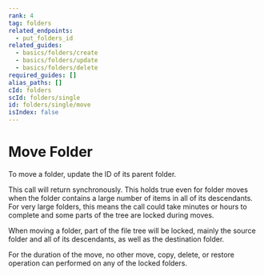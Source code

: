 ```yaml
---
rank: 4
tag: folders
related_endpoints:
  - put_folders_id
related_guides:
  - basics/folders/create
  - basics/folders/update
  - basics/folders/delete
required_guides: []
alias_paths: []
cId: folders
scId: folders/single
id: folders/single/move
isIndex: false
---
```


# Move Folder

To move a folder, update the ID of its parent folder.

<Samples id='put_folders_id' variant='move' >

</Samples>

<Message warning>

This call will return synchronously. This holds true even for folder moves when
the folder contains a large number of items in all of its descendants. For very
large folders, this means the call could take minutes or hours to complete and
some parts of the tree are locked during moves.

When moving a folder, part of the file tree will be locked, mainly
the source folder and all of its descendants, as well as the destination
folder.

For the duration of the move, no other move, copy, delete, or restore
operation can performed on any of the locked folders.

</Message>
